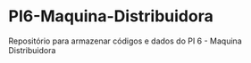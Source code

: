 # PI6-Maquina-Distribuidora
Repositório para armazenar códigos e dados do PI 6 - Maquina Distribuidora
